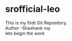 # srofficial-leo
This is my firdt Git Repository.
<br>
Author -Shashank roy
<br>
lets begin the work
